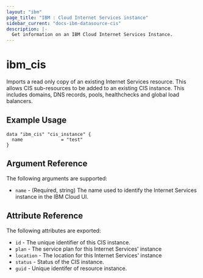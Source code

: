 ```yaml
---
layout: "ibm"
page_title: "IBM : Cloud Internet Services instance"
sidebar_current: "docs-ibm-datasource-cis"
description: |-
  Get information on an IBM Cloud Internet Services Instance.
---
```


# ibm\_cis

Imports a read only copy of an existing Internet Services resource. This allows CIS sub-resources to be added to an existing CIS instance. This includes domains, DNS records, pools, healthchecks and global load balancers. 

## Example Usage

```hcl
data "ibm_cis" "cis_instance" {
  name              = "test"
}
```

## Argument Reference

The following arguments are supported:

* `name` - (Required, string) The name used to identify the Internet Services instance in the IBM Cloud UI. 

## Attribute Reference

The following attributes are exported:

* `id` - The unique identifier of this CIS instance.
* `plan` - The service plan for this Internet Services' instance
* `location` - The location for this Internet Services' instance
* `status` - Status of the CIS instance.
* `guid` - Unique identifer of resource instance.
